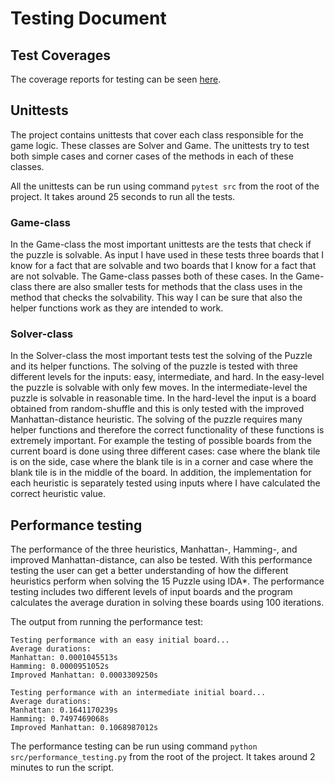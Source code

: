 # Testing Document


## Test Coverages
The coverage reports for testing can be seen [here](./test_coverages.md).<br>

## Unittests
The project contains unittests that cover each class responsible for the game logic. These classes are Solver and Game. The unittests try to test both simple cases and corner cases of the methods in each of these classes. 

All the unittests can be run using command `pytest src` from the root of the project. It takes around 25 seconds to run all the tests.

### Game-class
In the Game-class the most important unittests are the tests that check if the puzzle is solvable. As input I have used in these tests three boards that I know for a fact that are solvable and two boards that I know for a fact that are not solvable. The Game-class passes both of these cases. In the Game-class there are also smaller tests for methods that the class uses in the method that checks the solvability. This way I can be sure that also the helper functions work as they are intended to work.

### Solver-class
In the Solver-class the most important tests test the solving of the Puzzle and its helper functions. The solving of the puzzle is tested with three different levels for the inputs: easy, intermediate, and hard. In the easy-level the puzzle is solvable with only few moves. In the intermediate-level the puzzle is solvable in reasonable time. In the hard-level the input is a board obtained from random-shuffle and this is only tested with the improved Manhattan-distance heuristic. The solving of the puzzle requires many helper functions and therefore the correct functionality of these functions is extremely important. For example the testing of possible boards from the current board is done using three different cases: case where the blank tile is on the side, case where the blank tile is in a corner and case where the blank tile is in the middle of the board. In addition, the implementation for each heuristic is separately tested using inputs where I have calculated the correct heuristic value.

## Performance testing
The performance of the three heuristics, Manhattan-, Hamming-, and improved Manhattan-distance, can also be tested. With this performance testing the user can get a better understanding of how the different heuristics perform when solving the 15 Puzzle using IDA*. The performance testing includes two different levels of input boards and the program calculates the average duration in solving these boards using 100 iterations.

The output from running the performance test:<br>
```console
Testing performance with an easy initial board...
Average durations:
Manhattan: 0.0001045513s
Hamming: 0.0000951052s
Improved Manhattan: 0.0003309250s

Testing performance with an intermediate initial board...
Average durations:
Manhattan: 0.1641170239s
Hamming: 0.7497469068s
Improved Manhattan: 0.1068987012s
```

The performance testing can be run using command `python src/performance_testing.py` from the root of the project. It takes around 2 minutes to run the script.